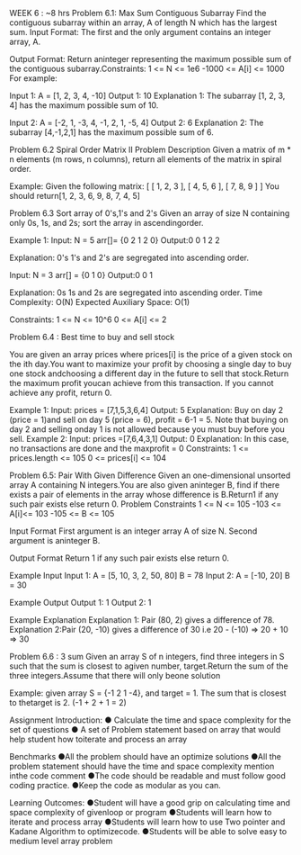 WEEK 6 : ~8 hrs
Problem 6.1: Max Sum Contiguous Subarray
Find the contiguous subarray within an array, A of length N which has the largest sum.
Input Format:
The first and the only argument contains an integer array, A. 

Output Format: Return aninteger representing the maximum possible sum of the contiguous subarray.Constraints: 1 <= N <= 1e6 -1000 <= A[i] <= 1000
For example:

Input 1: A = [1, 2, 3, 4, -10]
Output 1: 10
Explanation 1: The subarray [1, 2, 3, 4] has the maximum possible sum of 10.

Input 2: A = [-2, 1, -3, 4, -1, 2, 1, -5, 4]
Output 2: 6
Explanation 2: The subarray [4,-1,2,1] has the maximum possible sum of 6.

Problem 6.2 Spiral Order Matrix II
Problem Description Given a matrix of m * n elements (m rows, n columns), return all elements of the matrix in spiral order.

Example: Given the following matrix: [ [ 1, 2, 3 ], [ 4, 5, 6 ], [ 7, 8, 9 ] ] You should return[1, 2, 3, 6, 9, 8, 7, 4, 5]

Problem 6.3 Sort array of 0's,1's and 2's
Given an array of size N containing only 0s, 1s, and 2s; sort the array in ascendingorder. 

Example 1:
Input:
N = 5
arr[]= {0 2 1 2 0}
Output:0 0 1 2 2

Explanation: 0's 1's and 2's are segregated into ascending order.

Input:
N = 3
arr[] = {0 1 0}
Output:0 0 1

Explanation: 0s 1s and 2s are segregated into ascending order.
Time Complexity: O(N)
Expected Auxiliary Space: O(1)

Constraints: 1 <= N <= 10^6 0 <= A[i] <= 2

Problem 6.4 : Best time to buy and sell stock

You are given an array prices where prices[i] is the price of a given stock on the ith day.You want to maximize your profit by choosing a single day to buy one stock andchoosing a different day in the future to sell that stock.Return the maximum profit youcan achieve from this transaction. If you cannot achieve any profit, return 0.

Example 1: Input: prices = [7,1,5,3,6,4] Output: 5 Explanation: Buy on day 2 (price = 1)and sell on day 5 (price = 6), profit = 6-1 = 5. Note that buying on day 2 and selling onday 1 is not allowed because you must buy before you sell. Example 2: Input: prices =[7,6,4,3,1] Output: 0 Explanation: In this case, no transactions are done and the maxprofit = 0 Constraints: 1 <= prices.length <= 105 0 <= prices[i] <= 104

Problem 6.5: Pair With Given Difference
Given an one-dimensional unsorted array A containing N integers.You are also given aninteger B, find if there exists a pair of elements in the array whose difference is B.Return1 if any such pair exists else return 0. Problem Constraints 1 <= N <= 105 -103 <= A[i]<= 103 -105 <= B <= 105

Input Format First argument is an integer array A of size N. Second argument is aninteger B.

Output Format Return 1 if any such pair exists else return 0.

Example Input Input 1: A = [5, 10, 3, 2, 50, 80] B = 78 Input 2: A = [-10, 20] B = 30

Example Output Output 1: 1 Output 2: 1

Example Explanation Explanation 1: Pair (80, 2) gives a difference of 78. Explanation 2:Pair (20, -10) gives a difference of 30 i.e 20 - (-10) => 20 + 10 => 30

Problem 6.6 : 3 sum
Given an array S of n integers, find three integers in S such that the sum is closest to agiven number, target.Return the sum of the three integers.Assume that there will only beone solution

Example: given array S = {-1 2 1 -4}, and target = 1. The sum that is closest to thetarget is 2. (-1 + 2 + 1 = 2)

Assignment Introduction:
● Calculate the time and space complexity for the set of questions
● A set of  Problem statement based on array that would help student how toiterate and process an array

Benchmarks
●All the problem should have an optimize solutions
●All the problem statement should have the time and space complexity mention inthe code comment
●The code should be readable and must follow good coding practice.
●Keep the code as modular as you can.

Learning Outcomes:
●Student will have a good grip on calculating time and space complexity of givenloop or program
●Students will learn how to iterate and process array
●Students will learn how to use Two pointer and Kadane Algorithm to optimizecode.
●Students will be able to solve easy to medium level array problem